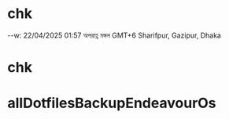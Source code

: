 # chk

--w: 22/04/2025 01:57 অপরাহ্ণ মঙ্গল GMT+6 Sharifpur, Gazipur, Dhaka
# chk
# allDotfilesBackupEndeavourOs
